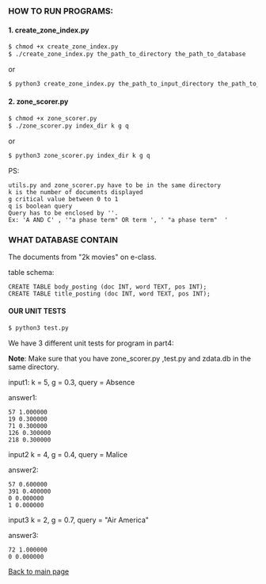 ### HOW TO RUN PROGRAMS:

#### 1. create_zone_index.py

```bash
$ chmod +x create_zone_index.py 
$ ./create_zone_index.py the_path_to_directory the_path_to_database
```

or 

```bash
$ python3 create_zone_index.py the_path_to_input_directory the_path_to_index_directory
```

#### 2. zone_scorer.py

```bash
$ chmod +x zone_scorer.py 
$ ./zone_scorer.py index_dir k g q
```

or 

```bash
$ python3 zone_scorer.py index_dir k g q
```

PS: 
    
    utils.py and zone_scorer.py have to be in the same directory
    k is the number of documents displayed
    g critical value between 0 to 1
    q is boolean query
    Query has to be enclosed by ''. 
    Ex: 'A AND C' , '"a phase term" OR term ', ' "a phase term"  '
    

### WHAT DATABASE CONTAIN

The  documents from "2k movies" on e-class.

table schema:

    CREATE TABLE body_posting (doc INT, word TEXT, pos INT);
    CREATE TABLE title_posting (doc INT, word TEXT, pos INT);


#### OUR UNIT TESTS

```bash
$ python3 test.py
```

We have 3 different unit tests for  program in part4:

**Note**:  Make sure that you have zone_scorer.py ,test.py and zdata.db in the same directory.

input1: k = 5, g = 0.3, query = Absence 

answer1:

    57 1.000000
    19 0.300000
    71 0.300000
    126 0.300000
    218 0.300000
  

input2 k = 4, g = 0.4, query = Malice

answer2:

    57 0.600000
    391 0.400000
    0 0.000000
    1 0.000000

input3 k = 2, g = 0.7, query = "Air America"

answer3:

    72 1.000000
    0 0.000000

[Back to main page](../)
